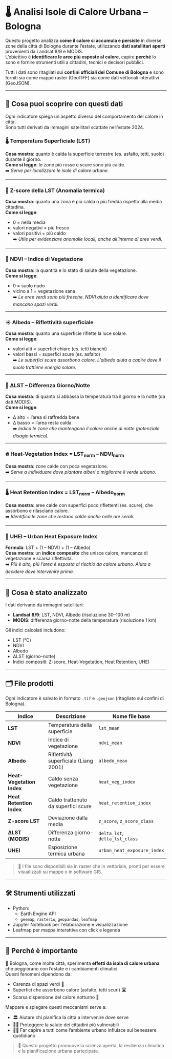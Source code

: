 # 🌡️ Analisi Isole di Calore Urbana – Bologna

Questo progetto analizza **come il calore si accumula e persiste** in diverse zone della città di Bologna durante l’estate, utilizzando **dati satellitari aperti** provenienti da Landsat 8/9 e MODIS.  
L’obiettivo è **identificare le aree più esposte al calore**, capire **perché** lo sono e fornire strumenti utili a cittadini, tecnici e decisori pubblici.

Tutti i dati sono ritagliati sui **confini ufficiali del Comune di Bologna** e sono forniti sia come mappe raster (GeoTIFF) sia come dati vettoriali interattivi (GeoJSON).

---

## 📍 Cosa puoi scoprire con questi dati

Ogni indicatore spiega un aspetto diverso del comportamento del calore in città.  
Sono tutti derivati da immagini satellitari scattate nell’estate 2024.

### 🌡️ Temperatura Superficiale (LST)
**Cosa mostra**: quanto è calda la superficie terrestre (es. asfalto, tetti, suolo) durante il giorno.  
**Come si legge**: le zone più rosse o scure sono più calde.  
➡️ *Serve per localizzare le isole di calore urbane.*

---

### 🧮 Z-score della LST (Anomalia termica)
**Cosa mostra**: quanto una zona è più calda o più fredda rispetto alla media cittadina.  
**Come si legge**:  
- 0 = nella media  
- valori negativi = più fresco  
- valori positivi = più caldo  
➡️ *Utile per evidenziare anomalie locali, anche all’interno di aree verdi.*

---

### 🌿 NDVI – Indice di Vegetazione
**Cosa mostra**: la quantità e lo stato di salute della vegetazione.  
**Come si legge**:  
- 0 = suolo nudo  
- vicino a 1 = vegetazione sana  
➡️ *Le aree verdi sono più fresche. NDVI aiuta a identificare dove mancano spazi verdi.*

---

### ☀️ Albedo – Riflettività superficiale
**Cosa mostra**: quanto una superficie riflette la luce solare.  
**Come si legge**:  
- valori alti = superfici chiare (es. tetti bianchi)  
- valori bassi = superfici scure (es. asfalto)  
➡️ *Le superfici scure assorbono calore. L’albedo aiuta a capire dove il suolo trattiene energia solare.*

---

### 🧊 ΔLST – Differenza Giorno/Notte
**Cosa mostra**: di quanto si abbassa la temperatura tra il giorno e la notte (da dati MODIS).  
**Come si legge**:  
- Δ alto = l’area si raffredda bene  
- Δ basso = l’area resta calda  
➡️ *Indica le zone che mantengono il calore anche di notte (potenziale disagio termico).*

---

### 🔥 Heat-Vegetation Index = LST<sub>norm</sub> – NDVI<sub>norm</sub>
**Cosa mostra**: zone calde con poca vegetazione.  
➡️ *Serve a individuare dove piantare alberi o migliorare il verde urbano.*

---

### 🌡️ Heat Retention Index = LST<sub>norm</sub> – Albedo<sub>norm</sub>
**Cosa mostra**: aree calde con superfici poco riflettenti (es. scure), che assorbono e rilasciano calore.  
➡️ *Identifica le zone che restano calde anche nelle ore serali.*

---

### 🌆 UHEI – Urban Heat Exposure Index  
**Formula**: LST + (1 – NDVI) + (1 – Albedo)  
**Cosa mostra**: un **indice composito** che unisce calore, mancanza di vegetazione e scarsa riflettività.  
➡️ *Più è alto, più l’area è esposta al rischio da calore urbano. Aiuta a decidere dove intervenire prima.*

---

## 🧪 Cosa è stato analizzato

I dati derivano da immagini satellitari:

- **Landsat 8/9**: LST, NDVI, Albedo (risoluzione 30–100 m)
- **MODIS**: differenza giorno-notte della temperatura (risoluzione 1 km)

Gli indici calcolati includono:

- LST (°C)
- NDVI
- Albedo
- ΔLST (giorno–notte)
- Indici compositi: Z-score, Heat-Vegetation, Heat Retention, UHEI

---

## 🗂️ File prodotti

Ogni indicatore è salvato in formato `.tif` e `.geojson` (ritagliato sui confini di Bologna).

| Indice | Descrizione | Nome file base |
|--------|-------------|----------------|
| **LST** | Temperatura della superficie | `lst_mean` |
| **NDVI** | Indice di vegetazione | `ndvi_mean` |
| **Albedo** | Riflettività superficiale (Liang 2001) | `albedo_mean` |
| **Heat-Vegetation Index** | Caldo senza vegetazione | `heat_veg_index` |
| **Heat Retention Index** | Caldo trattenuto da superfici scure | `heat_retention_index` |
| **Z-score LST** | Deviazione dalla media | `z_score`, `z_score_class` |
| **ΔLST (MODIS)** | Differenza giorno-notte | `delta_lst`, `delta_lst_class` |
| **UHEI** | Esposizione termica urbana | `urban_heat_exposure_index` |

> 📁 I file sono disponibili sia in raster che in vettoriale, pronti per essere visualizzati su mappe o in software GIS.

---

## 🛠️ Strumenti utilizzati

- Python:
  - Earth Engine API
  - `geemap`, `rasterio`, `geopandas`, `leafmap`
- Jupyter Notebook per l'elaborazione e visualizzazione
- Leafmap per mappa interattiva con click e legenda

---

## 🎯 Perché è importante

🌇 Bologna, come molte città, sperimenta **effetti da isola di calore urbana** che peggiorano con l’estate e i cambiamenti climatici.  
Questi fenomeni dipendono da:

- Carenza di spazi verdi 🌳  
- Superfici che assorbono calore (asfalto, tetti scuri) 🛣️  
- Scarsa dispersione del calore notturno 🌃  

Mappare e spiegare questi meccanismi serve a:

- 🏛️ Aiutare chi pianifica la città a intervenire dove serve
- 🧑‍⚕️ Proteggere la salute dei cittadini più vulnerabili
- 🧑‍🎓 Far capire a tutti come l’ambiente urbano influisce sul benessere quotidiano

> 📣 Questo progetto promuove la scienza aperta, la resilienza climatica e la pianificazione urbana partecipata.
